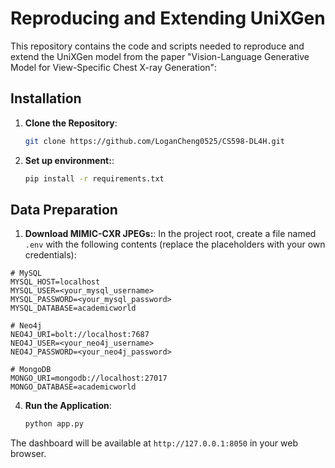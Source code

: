 # Reproducing and Extending UniXGen

This repository contains the code and scripts needed to reproduce and extend the UniXGen model from the paper "Vision-Language Generative Model for View-Specific Chest X-ray Generation":

## Installation
1. **Clone the Repository**:
   ```bash
   git clone https://github.com/LoganCheng0525/CS598-DL4H.git

2. **Set up environment:**:
   ```bash
   pip install -r requirements.txt

## Data Preparation
1. **Download MIMIC-CXR JPEGs:**:
In the project root, create a file named `.env` with the following contents (replace the placeholders with your own credentials):
```dotenv
# MySQL
MYSQL_HOST=localhost
MYSQL_USER=<your_mysql_username>
MYSQL_PASSWORD=<your_mysql_password>
MYSQL_DATABASE=academicworld

# Neo4j
NEO4J_URI=bolt://localhost:7687
NEO4J_USER=<your_neo4j_username>
NEO4J_PASSWORD=<your_neo4j_password>

# MongoDB
MONGO_URI=mongodb://localhost:27017
MONGO_DATABASE=academicworld
```
4. **Run the Application**:
   ```bash
   python app.py
The dashboard will be available at `http://127.0.0.1:8050` in your web browser.
